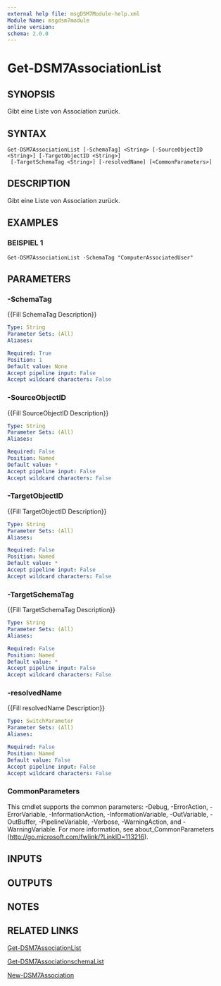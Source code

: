 ```yaml
---
external help file: msgDSM7Module-help.xml
Module Name: msgdsm7module
online version:
schema: 2.0.0
---
```


# Get-DSM7AssociationList

## SYNOPSIS
Gibt eine Liste von Association zurück.

## SYNTAX

```
Get-DSM7AssociationList [-SchemaTag] <String> [-SourceObjectID <String>] [-TargetObjectID <String>]
 [-TargetSchemaTag <String>] [-resolvedName] [<CommonParameters>]
```

## DESCRIPTION
Gibt eine Liste von Association zurück.

## EXAMPLES

### BEISPIEL 1
```
Get-DSM7AssociationList -SchemaTag "ComputerAssociatedUser"
```

## PARAMETERS

### -SchemaTag
{{Fill SchemaTag Description}}

```yaml
Type: String
Parameter Sets: (All)
Aliases:

Required: True
Position: 1
Default value: None
Accept pipeline input: False
Accept wildcard characters: False
```

### -SourceObjectID
{{Fill SourceObjectID Description}}

```yaml
Type: String
Parameter Sets: (All)
Aliases:

Required: False
Position: Named
Default value: *
Accept pipeline input: False
Accept wildcard characters: False
```

### -TargetObjectID
{{Fill TargetObjectID Description}}

```yaml
Type: String
Parameter Sets: (All)
Aliases:

Required: False
Position: Named
Default value: *
Accept pipeline input: False
Accept wildcard characters: False
```

### -TargetSchemaTag
{{Fill TargetSchemaTag Description}}

```yaml
Type: String
Parameter Sets: (All)
Aliases:

Required: False
Position: Named
Default value: *
Accept pipeline input: False
Accept wildcard characters: False
```

### -resolvedName
{{Fill resolvedName Description}}

```yaml
Type: SwitchParameter
Parameter Sets: (All)
Aliases:

Required: False
Position: Named
Default value: False
Accept pipeline input: False
Accept wildcard characters: False
```

### CommonParameters
This cmdlet supports the common parameters: -Debug, -ErrorAction, -ErrorVariable, -InformationAction, -InformationVariable, -OutVariable, -OutBuffer, -PipelineVariable, -Verbose, -WarningAction, and -WarningVariable.
For more information, see about_CommonParameters (http://go.microsoft.com/fwlink/?LinkID=113216).

## INPUTS

## OUTPUTS

## NOTES

## RELATED LINKS

[Get-DSM7AssociationList]()

[Get-DSM7AssociationschemaList]()

[New-DSM7Association]()

